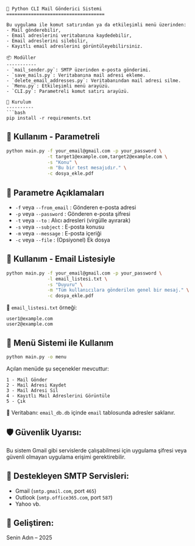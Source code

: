 ```
📧 Python CLI Mail Gönderici Sistemi
====================================

Bu uygulama ile komut satırından ya da etkileşimli menü üzerinden:
- Mail gönderebilir,
- Email adreslerini veritabanına kaydedebilir,
- Email adreslerini silebilir,
- Kayıtlı email adreslerini görüntüleyebilirsiniz.

📦 Modüller
-----------
- `mail_sender.py`: SMTP üzerinden e-posta gönderimi.
- `save_mails.py`: Veritabanına mail adresi ekleme.
- `delete_email_addresses.py`: Veritabanından mail adresi silme.
- `Menu.py`: Etkileşimli menü arayüzü.
- `CLI.py`: Parametreli komut satırı arayüzü.

🚀 Kurulum
----------
```bash
pip install -r requirements.txt
```

📜 Kullanım - Parametreli
-------------------------

```bash
python main.py -f your_email@gmail.com -p your_password \
               -t target1@example.com,target2@example.com \
               -s "Konu" \
               -m "Bu bir test mesajıdır." \
               -c dosya_ekle.pdf
```

📝 Parametre Açıklamaları
-------------------------
- `-f` veya `--from_email`   : Gönderen e-posta adresi
- `-p` veya `--password`     : Gönderen e-posta şifresi
- `-t` veya `--to`           : Alıcı adresleri (virgülle ayırarak)
- `-s` veya `--subject`      : E-posta konusu
- `-m` veya `--message`      : E-posta içeriği
- `-c` veya `--file`         : (Opsiyonel) Ek dosya

📜 Kullanım - Email Listesiyle
-----------------------------
```bash
python main.py -f your_email@gmail.com -p your_password \
               -l email_listesi.txt \
               -s "Duyuru" \
               -m "Tüm kullanıcılara gönderilen genel bir mesaj." \
               -c dosya_ekle.pdf
```

📂 `email_listesi.txt` örneği:
```
user1@example.com
user2@example.com
```

📜 Menü Sistemi ile Kullanım
----------------------------
```bash
python main.py -o menu
```

Açılan menüde şu seçenekler mevcuttur:

```
1 - Mail Gönder
2 - Mail Adresi Kaydet
3 - Mail Adresi Sil
4 - Kayıtlı Mail Adreslerini Görüntüle
5 - Çık
```

📁 Veritabanı: `email_db.db` içinde `email` tablosunda adresler saklanır.

🛡️ Güvenlik Uyarısı:
---------------------
Bu sistem Gmail gibi servislerde çalışabilmesi için uygulama şifresi veya güvenli olmayan uygulama erişimi gerektirebilir.

🌟 Destekleyen SMTP Servisleri:
-------------------------------
- Gmail (`smtp.gmail.com`, port `465`)
- Outlook (`smtp.office365.com`, port `587`)
- Yahoo vb.

🔧 Geliştiren:
-------------
Senin Adın – 2025
```

